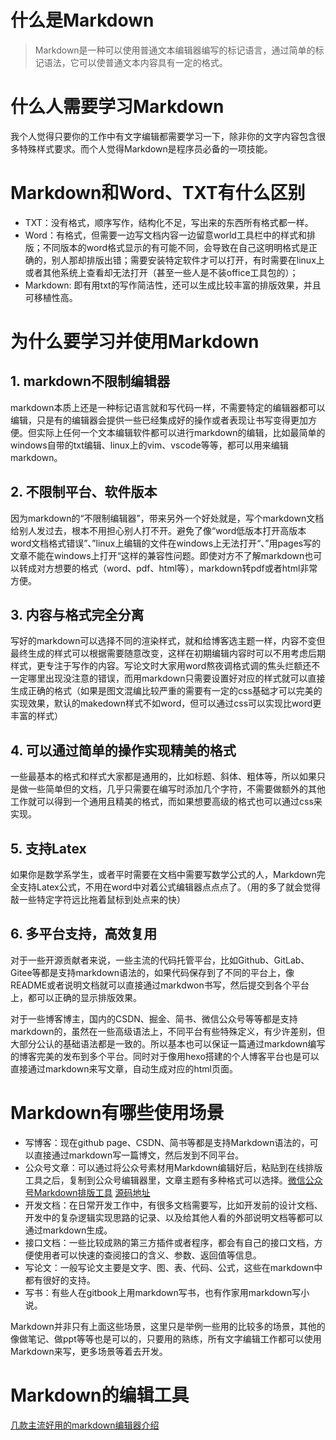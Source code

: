 # 什么是Markdown

> Markdown是一种可以使用普通文本编辑器编写的标记语言，通过简单的标记语法，它可以使普通文本内容具有一定的格式。





# 什么人需要学习Markdown

​		我个人觉得只要你的工作中有文字编辑都需要学习一下，除非你的文字内容包含很多特殊样式要求。而个人觉得Markdown是程序员必备的一项技能。



# Markdown和Word、TXT有什么区别

- TXT：没有格式，顺序写作，结构化不足，写出来的东西所有格式都一样。
- Word：有格式，但需要一边写文档内容一边留意world工具栏中的样式和排版；不同版本的word格式显示的有可能不同，会导致在自己这明明格式是正确的，别人那却排版出错；需要安装特定软件才可以打开，有时需要在linux上或者其他系统上查看却无法打开（甚至一些人是不装office工具包的）；
- Markdown: 即有用txt的写作简洁性，还可以生成比较丰富的排版效果，并且可移植性高。



# 为什么要学习并使用Markdown

## 1. markdown不限制编辑器

​		markdown本质上还是一种标记语言就和写代码一样，不需要特定的编辑器都可以编辑，只是有的编辑器会提供一些已经集成好的操作或者表现让书写变得更加方便。但实际上任何一个文本编辑软件都可以进行markdown的编辑，比如最简单的windows自带的txt编辑、linux上的vim、vscode等等，都可以用来编辑markdown。



## 2. 不限制平台、软件版本

​		因为markdown的“不限制编辑器”，带来另外一个好处就是，写个markdown文档给别人发过去，根本不用担心别人打不开。避免了像“word低版本打开高版本word文档格式错误”、”linux上编辑的文件在windows上无法打开“、”用pages写的文章不能在windows上打开“这样的兼容性问题。即使对方不了解markdown也可以转成对方想要的格式（word、pdf、html等），markdown转pdf或者html非常方便。



## 3. 内容与格式完全分离

​		写好的markdown可以选择不同的渲染样式，就和给博客选主题一样，内容不变但最终生成的样式可以根据需要随意改变，这样在初期编辑内容时可以不用考虑后期样式，更专注于写作的内容。写论文时大家用word熬夜调格式调的焦头烂额还不一定哪里出现没注意的错误，而用markdown只需要设置好对应的样式就可以直接生成正确的格式（如果是图文混编比较严重的需要有一定的css基础才可以完美的实现效果，默认的makedown样式不如word，但可以通过css可以实现比word更丰富的样式）



## 4. 可以通过简单的操作实现精美的格式

​		一些最基本的格式和样式大家都是通用的，比如标题、斜体、粗体等，所以如果只是做一些简单但的文档，几乎只需要在编写时添加几个字符，不需要做额外的其他工作就可以得到一个通用且精美的格式，而如果想要高级的格式也可以通过css来实现。

## 5. 支持Latex

​		如果你是数学系学生，或者平时需要在文档中需要写数学公式的人，Markdown完全支持Latex公式，不用在word中对着公式编辑器点点点了。（用的多了就会觉得敲一些特定字符远比拖着鼠标到处点来的快）

## 6. 多平台支持，高效复用

​		对于一些开源贡献者来说，一些主流的代码托管平台，比如Github、GitLab、Gitee等都是支持markdown语法的，如果代码保存到了不同的平台上，像README或者说明文档就可以直接通过markdwon书写，然后提交到各个平台上，都可以正确的显示排版效果。

​		对于一些博客博主，国内的CSDN、掘金、简书、微信公众号等等都是支持markdown的，虽然在一些高级语法上，不同平台有些特殊定义，有少许差别，但大部分公认的基础语法都是一致的。所以基本也可以保证一篇通过markdown编写的博客完美的发布到多个平台。同时对于像用hexo搭建的个人博客平台也是可以直接通过markdown来写文章，自动生成对应的html页面。



# Markdown有哪些使用场景

- 写博客：现在github page、CSDN、简书等都是支持Markdown语法的，可以直接通过markdown写一篇博文，然后发到不同平台。
- 公众号文章：可以通过将公众号素材用Markdown编辑好后，粘贴到在线排版工具之后，复制到公众号编辑器里，文章主题有多种格式可以选择。[微信公众号Markdown排版工具](https://md.mazhuang.org/)       [源码地址](https://github.com/mzlogin/online-markdown)
- 开发文档：在日常开发工作中，有很多文档需要写，比如开发前的设计文档、开发中的复杂逻辑实现思路的记录、以及给其他人看的外部说明文档等都可以通过markdown生成。
- 接口文档：一些比较成熟的第三方插件或者程序，都会有自己的接口文档，方便使用者可以快速的查阅接口的含义、参数、返回值等信息。
- 写论文：一般写论文主要是文字、图、表、代码、公式，这些在markdown中都有很好的支持。
- 写书：有些人在gitbook上用markdown写书，也有作家用markdown写小说。

Markdown并非只有上面这些场景，这里只是举例一些用的比较多的场景，其他的像做笔记、做ppt等等也是可以的，只要用的熟练，所有文字编辑工作都可以使用Markdown来写，更多场景等着去开发。



# Markdown的编辑工具

[几款主流好用的markdown编辑器介绍](https://blog.csdn.net/davidhzq/article/details/100815332)